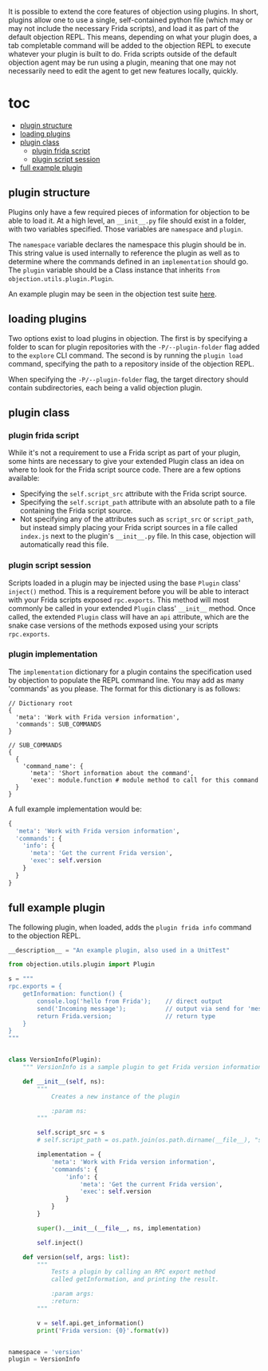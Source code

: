 It is possible to extend the core features of objection using plugins. In short, plugins allow one to use a single, self-contained python file (which may or may not include the necessary Frida scripts), and load it as part of the default objection REPL. This means, depending on what your plugin does, a tab completable command will be added to the objection REPL to execute whatever your plugin is built to do. Frida scripts outside of the default objection agent may be run using a plugin, meaning that one may not necessarily need to edit the agent to get new features locally, quickly.

# toc

- [plugin structure](#plugin-structure)
- [loading plugins](#loading-plugins)
- [plugin class](#plugin-class)
  - [plugin frida script](#plugin-frida-script)
  - [plugin script session](#plugin-script-session)
- [full example plugin](#full-example-plugin)

## plugin structure

Plugins only have a few required pieces of information for objection to be able to load it. At a high level, an `__init__.py` file should exist in a folder, with two variables specified. Those variables are `namespace` and `plugin`.

The `namespace` variable declares the namespace this plugin should be in. This string value is used internally to reference the plugin as well as to determine where the commands defined in an `implementation` should go.
The `plugin` variable should be a Class instance that inherits `from objection.utils.plugin.Plugin`.

An example plugin may be seen in the objection test suite [here](https://github.com/sensepost/objection/blob/master/tests/data/plugin/__init__.py).

## loading plugins

Two options exist to load plugins in objection. The first is by specifying a folder to scan for plugin repositories with the `-P/--plugin-folder` flag added to the `explore` CLI command. The second is by running the `plugin load` command, specifying the path to a repository inside of the objection REPL.

When specifying the `-P/--plugin-folder` flag, the target directory should contain subdirectories, each being a valid objection plugin.

## plugin class

### plugin frida script

While it's not a requirement to use a Frida script as part of your plugin, some hints are necessary to give your extended Plugin class an idea on where to look for the Frida script source code. There are a few options available:

- Specifying the `self.script_src` attribute with the Frida script source.
- Specifying the `self.script_path` attribute with an absolute path to a file containing the Frida script source.
- Not specifying any of the attributes such as `script_src` or `script_path`, but instead simply placing your Frida script sources in a file called `index.js` next to the plugin's `__init__.py` file. In this case, objection will automatically read this file.

### plugin script session

Scripts loaded in a plugin may be injected using the base `Plugin` class' `inject()` method. This is a requirement before you will be able to interact with your Frida scripts exposed `rpc.exports`. This method will most commonly be called in your extended `Plugin` class' `__init__` method. Once called, the extended `Plugin` class will have an `api` attribute, which are the snake case versions of the methods exposed using your scripts `rpc.exports`.

### plugin implementation

The `implementation` dictionary for a plugin contains the specification used by objection to populate the REPL command line. You may add as many 'commands' as you please. The format for this dictionary is as follows:

```text
// Dictionary root
{
  'meta': 'Work with Frida version information',
  'commands': SUB_COMMANDS
}
```

```text
// SUB_COMMANDS
{
  {
    'command_name': {
      'meta': 'Short information about the command',
      'exec': module.function # module method to call for this command
  }
}
```

A full example implementation would be:

```python
{
  'meta': 'Work with Frida version information',
  'commands': {
    'info': {
      'meta': 'Get the current Frida version',
      'exec': self.version
    }
  }
}
```

## full example plugin

The following plugin, when loaded, adds the `plugin frida info` command to the objection REPL.

```python
__description__ = "An example plugin, also used in a UnitTest"

from objection.utils.plugin import Plugin

s = """
rpc.exports = {
    getInformation: function() {
        console.log('hello from Frida');    // direct output
        send('Incoming message');           // output via send for 'message' signal
        return Frida.version;               // return type
    }
}
"""


class VersionInfo(Plugin):
    """ VersionInfo is a sample plugin to get Frida version information """

    def __init__(self, ns):
        """
            Creates a new instance of the plugin

            :param ns:
        """

        self.script_src = s
        # self.script_path = os.path.join(os.path.dirname(__file__), "script.js")

        implementation = {
            'meta': 'Work with Frida version information',
            'commands': {
                'info': {
                    'meta': 'Get the current Frida version',
                    'exec': self.version
                }
            }
        }

        super().__init__(__file__, ns, implementation)

        self.inject()

    def version(self, args: list):
        """
            Tests a plugin by calling an RPC export method
            called getInformation, and printing the result.

            :param args:
            :return:
        """

        v = self.api.get_information()
        print('Frida version: {0}'.format(v))


namespace = 'version'
plugin = VersionInfo
```